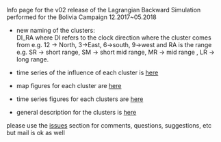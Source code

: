 Info page for the v02 release of the Lagrangian Backward Simulation performed 
for the Bolivia Campaign 12.2017~05.2018

- new naming of the clusters:  
DI_RA where DI refers to the clock direction where the cluster comes from e.g. 12 -> North, 3->East, 6->south, 9->west and RA is the range e.g. SR -> short range, SM -> short mid range, MR -> mid range , LR -> long range.

- time series of the influence of each cluster is [here](./conc_ts_cluster)

- map figures for each cluster are [here](./figures/geo_info_for_each_cluster)

- time series figures for each clusters are [here](./figures/time_series)

- general description for the clusters is [here](./figures/general_description)


please use the [issues](https://github.com/daliagachc/flexpart_management/issues)
section for comments, questions, suggestions, etc but mail is ok as well 

